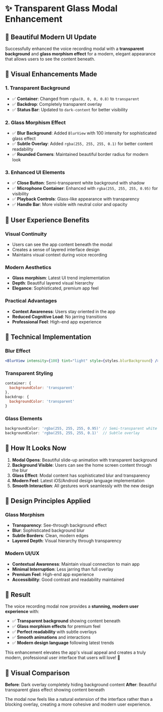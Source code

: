 # ✨ Transparent Glass Modal Enhancement

## 🎯 **Beautiful Modern UI Update**

Successfully enhanced the voice recording modal with a **transparent background** and **glass morphism effect** for a modern, elegant appearance that allows users to see the content beneath.

## 🎨 **Visual Enhancements Made**

### 1. **Transparent Background**
- ✅ **Container**: Changed from `rgba(0, 0, 0, 0.8)` to `transparent`
- ✅ **Backdrop**: Completely transparent overlay
- ✅ **Status Bar**: Updated to `dark-content` for better visibility

### 2. **Glass Morphism Effect**
- ✅ **Blur Background**: Added `BlurView` with 100 intensity for sophisticated glass effect
- ✅ **Subtle Overlay**: Added `rgba(255, 255, 255, 0.1)` for better content readability
- ✅ **Rounded Corners**: Maintained beautiful border radius for modern look

### 3. **Enhanced UI Elements**
- ✅ **Close Button**: Semi-transparent white background with shadow
- ✅ **Microphone Container**: Enhanced with `rgba(255, 255, 255, 0.95)` for visibility
- ✅ **Playback Controls**: Glass-like appearance with transparency
- ✅ **Handle Bar**: More visible with neutral color and opacity

## 🌟 **User Experience Benefits**

### **Visual Continuity**
- Users can see the app content beneath the modal
- Creates a sense of layered interface design
- Maintains visual context during voice recording

### **Modern Aesthetics**
- **Glass morphism**: Latest UI trend implementation
- **Depth**: Beautiful layered visual hierarchy
- **Elegance**: Sophisticated, premium app feel

### **Practical Advantages**
- **Context Awareness**: Users stay oriented in the app
- **Reduced Cognitive Load**: No jarring transitions
- **Professional Feel**: High-end app experience

## 🔧 **Technical Implementation**

### **Blur Effect**
```jsx
<BlurView intensity={100} tint="light" style={styles.blurBackground} />
```

### **Transparent Styling**
```jsx
container: {
  backgroundColor: 'transparent'
},
backdrop: {
  backgroundColor: 'transparent'
}
```

### **Glass Elements**
```jsx
backgroundColor: 'rgba(255, 255, 255, 0.95)' // Semi-transparent white
backgroundColor: 'rgba(255, 255, 255, 0.1)'  // Subtle overlay
```

## 📱 **How It Looks Now**

1. **Modal Opens**: Beautiful slide-up animation with transparent background
2. **Background Visible**: Users can see the home screen content through the blur
3. **Glass Effect**: Modal content has sophisticated blur and transparency
4. **Modern Feel**: Latest iOS/Android design language implementation
5. **Smooth Interaction**: All gestures work seamlessly with the new design

## 🎯 **Design Principles Applied**

### **Glass Morphism**
- **Transparency**: See-through background effect
- **Blur**: Sophisticated background blur
- **Subtle Borders**: Clean, modern edges
- **Layered Depth**: Visual hierarchy through transparency

### **Modern UI/UX**
- **Contextual Awareness**: Maintain visual connection to main app
- **Minimal Interruption**: Less jarring than full overlay
- **Premium Feel**: High-end app experience
- **Accessibility**: Good contrast and readability maintained

## 🚀 **Result**

The voice recording modal now provides a **stunning, modern user experience** with:

- ✅ **Transparent background** showing content beneath
- ✅ **Glass morphism effects** for premium feel
- ✅ **Perfect readability** with subtle overlays
- ✅ **Smooth animations** and interactions
- ✅ **Modern design language** following latest trends

This enhancement elevates the app's visual appeal and creates a truly modern, professional user interface that users will love! 🎉

## 📸 **Visual Comparison**

**Before**: Dark overlay completely hiding background content
**After**: Beautiful transparent glass effect showing content beneath

The modal now feels like a natural extension of the interface rather than a blocking overlay, creating a more cohesive and modern user experience.
